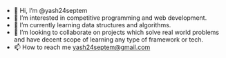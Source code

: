 - 👋 Hi, I’m @yash24septem
- 👀 I’m interested in competitive programming and web development.
- 🌱 I’m currently learning data structures and algorithms.
- 💞️ I’m looking to collaborate on projects which solve real world problems and have decent scope of learning any type of framework or tech.
- 📫 How to reach me yash24septem@gmail.com

<!---
yash24septem/yash24septem is a ✨ special ✨ repository because its `README.md` (this file) appears on your GitHub profile.
You can click the Preview link to take a look at your changes.
--->
